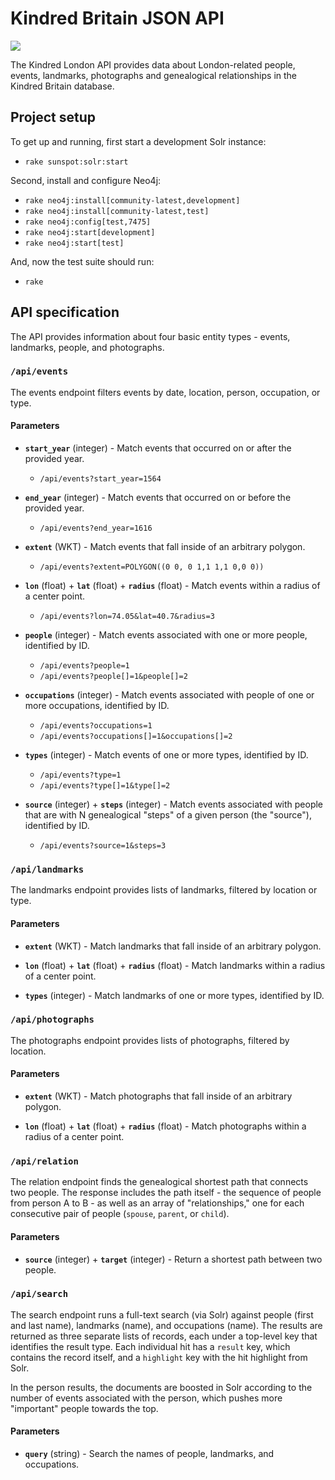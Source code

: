 
# Kindred Britain JSON API

![](https://api.travis-ci.org/sul-cidr/kb-api.svg)

The Kindred London API provides data about London-related people, events, landmarks, photographs and genealogical relationships in the Kindred Britain database.

## Project setup

To get up and running, first start a development Solr instance:

  - `rake sunspot:solr:start`

Second, install and configure Neo4j:

  - `rake neo4j:install[community-latest,development]`
  - `rake neo4j:install[community-latest,test]`
  - `rake neo4j:config[test,7475]`
  - `rake neo4j:start[development]`
  - `rake neo4j:start[test]`

And, now the test suite should run:

  - `rake`

## API specification

The API provides information about four basic entity types - events, landmarks, people, and photographs.

### `/api/events`

The events endpoint filters events by date, location, person, occupation, or type.

#### Parameters

  - **`start_year`** (integer) - Match events that occurred on or after the provided year.
    - `/api/events?start_year=1564`

  - **`end_year`** (integer) - Match events that occurred on or before the provided year.
    - `/api/events?end_year=1616`

  - **`extent`** (WKT) - Match events that fall inside of an arbitrary polygon.
    - `/api/events?extent=POLYGON((0 0, 0 1,1 1,1 0,0 0))`

  - **`lon`** (float) + **`lat`** (float) + **`radius`** (float) - Match events within a radius of a center point.
    - `/api/events?lon=74.05&lat=40.7&radius=3`

  - **`people`** (integer) - Match events associated with one or more people, identified by ID.
    - `/api/events?people=1`
    - `/api/events?people[]=1&people[]=2`

  - **`occupations`** (integer) - Match events associated with people of one or more occupations, identified by ID.
    - `/api/events?occupations=1`
    - `/api/events?occupations[]=1&occupations[]=2`

  - **`types`** (integer) - Match events of one or more types, identified by ID.
    - `/api/events?type=1`
    - `/api/events?type[]=1&type[]=2`

  - **`source`** (integer) + **`steps`** (integer) - Match events associated with people that are with N genealogical "steps" of a given person (the "source"), identified by ID.
    - `/api/events?source=1&steps=3`

### `/api/landmarks`

The landmarks endpoint provides lists of landmarks, filtered by location or type.

#### Parameters

  - **`extent`** (WKT) - Match landmarks that fall inside of an arbitrary polygon.

  - **`lon`** (float) + **`lat`** (float) + **`radius`** (float) - Match landmarks within a radius of a center point.

  - **`types`** (integer) - Match landmarks of one or more types, identified by ID.

### `/api/photographs`

The photographs endpoint provides lists of photographs, filtered by location.

#### Parameters

  - **`extent`** (WKT) - Match photographs that fall inside of an arbitrary polygon.

  - **`lon`** (float) + **`lat`** (float) + **`radius`** (float) - Match photographs within a radius of a center point.

### `/api/relation`

The relation endpoint finds the genealogical shortest path that connects two people. The response includes the path itself - the sequence of people from person A to B - as well as an array of "relationships," one for each consecutive pair of people (`spouse`, `parent`, or `child`).

#### Parameters

  - **`source`** (integer) + **`target`** (integer) - Return a shortest path between two people.

### `/api/search`

The search endpoint runs a full-text search (via Solr) against people (first and last name), landmarks (name), and occupations (name). The results are returned as three separate lists of records, each under a top-level key that identifies the result type. Each individual hit has a `result` key, which contains the record itself, and a `highlight` key with the hit highlight from Solr.

In the person results, the documents are boosted in Solr according to the number of events associated with the person, which pushes more "important" people towards the top.

#### Parameters

  - **`query`** (string) - Search the names of people, landmarks, and occupations.
